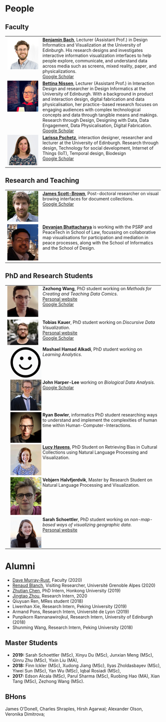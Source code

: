 # People

## Faculty
<table>
  <tr>
    <td style="vertical-align:top;width:100px;"><img src="people/bach.png"/></td>
    <td style="vertical-align:top;">
      <b><a href="bach.html">Benjamin Bach</a></b>, Lecturer (Assistant Prof.) in Design Informatics and Visualization at the University of Edinburgh. His research designs and investigates interactive information visualization interfaces to help people explore, communicate, and understand data across media such as screens, mixed reality, paper, and physicalizations.
      <br/>
      <a href="https://scholar.google.com/citations?user=dXbz4FgAAAAJ&hl=en&oi=ao">Google Scholar</a>
    </td>
  </tr>
  <tr>
    <td style="vertical-align:top;width:100px;"><img src="people/bettina.jpg"/></td>
    <td style="vertical-align:top;">
      <b><a href="http://data-things.com">Bettina Nissen</a></b>, Lecturer (Assistant Prof.) in Interaction Design and researcher in Design Informatics at the University of Edinburgh. With a background in product and interaction design, digital fabrication and data physicalisation, her practice-based research focuses on engaging audiences with complex technological concepts and data through tangible means and makings. Research through Design, Designing with Data, Data Engagement, Data Physicalisation, Digital Fabrication.
      <br/>
      <a href="https://scholar.google.com/citations?user=yv5H92AAAAAJ&hl=en&oi=ao">Google Scholar</a>
    </td>
  </tr>

  <tr>
    <td style="vertical-align:top;width:100px;"><img src="people/larissa.jpg"/></td>
    <td style="vertical-align:top;">
      <b><a href="http://entretags.de/">Larissa Pschetz</a></b>, interaction designer, researcher and lecturer at the University of Edinburgh. Research through design, Technology for social development, Internet of Things (IoT), Temporal design, Biodesign
      <br/>
      <a href="https://scholar.google.com/citations?user=tncrPCIAAAAJ&hl=en&oi=ao">Google Scholar</a>
    </td>
  </tr>
</table>

## Research and Teaching

<table>
<!--     <tr>
    <td style="vertical-align:top;width:100px;"><img src="people/aba-sah.png"/></td>
    <td style="vertical-align:top;">
      <b>Aba-Sah Dadzie</b>, University Teacher in Data Visualisation, at the University of Edinburgh. With a background in user- and task-centred visual analytics, Aba-Sah's research focuses on the design and construction of interactive visualisations and visualisation-driven tools that enable value creation through interaction with data and technology at work and in personal, social lives. She has applied her work to exploratory information discovery and knowledge management in industry sectors including civil aerospace, FMCG, arts & culture, and in technology-enhanced learning.
      <br/>
      <a href="https://scholar.google.com/citations?hl=en&user=1Sq86LcAAAAJ&view_op=list_works&sortby=pubdate#d=gs_hdr_drw">Google Scholar</a>
    </td>
   </tr>
 -->
  <tr>
    <td style="vertical-align:top;width:100px;"><img src="people/james-scottbrown.png"/></td>
    <td style="vertical-align:top;">
      <b><a href="http://jamesscottbrown.com/"> James Scott-Brown</a></b>, Post-doctoral researcher on visual browing interfaces for document collections.
      <br/>
      <a href="https://scholar.google.com/citations?user=2CciQUsAAAAJ&hl=en&oi=ao">Google Scholar</a>
    </td>
   </tr>
<!-- 
   <tr>
    <td style="vertical-align:top;width:100px;"><img src="people/arran-ridley.png"/></td>
    <td style="vertical-align:top;">
      <b><a href="https://ahc.leeds.ac.uk/media/pgr/1617/arran-l-ridley">Arran Ridley</a></b>, Research Assistant on visualization tools and measuring engagement.
    </td>
   </tr>
-->
   <tr>
    <td style="vertical-align:top;width:100px;"><img src="people/devanjan.png"/></td>
    <td style="vertical-align:top;">
      <b><a href="https://sites.google.com/site/bhattacharyadevanjan/home">Devanjan Bhattacharya</a></b> is working with the PSRP and PeaceTech in School of Law, focussing on collaborative map visualisations for participation and mediation in peace processes, along with the School of Informatics and the School of Design.
    </td>
   </tr>

</table>

## PhD and Research Students

<table>
<tr>
   <td style="vertical-align:top;width:100px;"><img src="people/wang.jpg"></td>
    <td style="vertical-align:top;">
      <b>Zezhong Wang</b>, PhD student working on <i>Methods for Creating and Teaching Data Comics</i>.
      <br/>
      <a href="https://www.designinformatics.org/person/zezhong-wang/">Personal website</a>
      <br/>
      <a href="https://scholar.google.com/citations?user=EJ8drhwAAAAJ&hl=en&oi=ao">Google Scholar</a>
    </td>
  </tr>
  <tr>
   <td style="vertical-align:top;width:100px;"><img src="people/kauer.jpg" style="width:150px;float:left"/></td>
    <td style="vertical-align:top;">
      <b>Tobias Kauer</b>, PhD student working on <i>Discursive Data Visualization</i>.
      <br/>
      <a href="https://tobiaskauer.org/">Personal website</a>      
      <br/>
      <a href="https://scholar.google.com/citations?user=qDN6jW4AAAAJ&hl=en&oi=ao">Google Scholar</a>
    </td>
  </tr>
  <tr>
   <td style="vertical-align:top;width:100px;"><img src="people/default.png" style="width:150px;float:left;margin-left:10px"/></td>
    <td style="vertical-align:top;">
      <b>Mashael Hamad Alkadi</b>, PhD student working on <i>Learning Analytics</i>.
    </td>
  </tr>
  <tr>
   <td style="vertical-align:top;width:100px;"><img src="people/harper-lee.jpg" style="width:150px;float:left;margin-left:10px"/></td>
    <td style="vertical-align:top;">
      <b>John Harper-Lee</b> working on <i>Biological Data Analysis</i>.
      <br/>
      <a href="https://scholar.google.com/citations?user=qDN6jW4AAAAJ&hl=en&oi=ao">Google Scholar</a>
    </td>
  </tr>
  <tr>
   <td style="vertical-align:top;width:100px;"><img src="people/bowler.jpg" style="width:150px;float:left;margin-left:10px"/></td>
    <td style="vertical-align:top;">
      <b>Ryan Bowler</b>, informatics PhD student researching ways to understand and implement the complexities of human time within Human-Computer-Interactions.
      <br/>
    </td>
  </tr>
  <tr>
   <td style="vertical-align:top;width:100px;"><img src="people/LucyHavens.jpg" style="width:150px;float:left;margin-left:10px"/></td>
    <td style="vertical-align:top;">
  <a href="https://ljhavens.myportfolio.com"><b>Lucy Havens</b></a>, PhD Student on Retrieving Bias in Cultural Collections using Natural Language Processing and Visualization.
      <br/>
    </td>
  </tr>
  <tr>
   <td style="vertical-align:top;width:100px;"><img src="people/vebjorn.png" style="width:150px;float:left;margin-left:10px"/></td>
    <td style="vertical-align:top;">
  <a><b>Vebjørn Halvfjerdvik</b></a>, Master by Research Student on Natural Language Processing and Visualization.
      <br/>
    </td>
  </tr>
  <tr>
   <td style="vertical-align:top;width:100px;"><img src="people/schoettler.jpg" style="width:150px;float:left;margin-left:10px"/></td>
    <td style="vertical-align:top;">
      <b>Sarah Schoettler</b>, PhD student working on <i>non-map-based ways of visualizing geographic data</i>.
      <br/>
      <a href="https://sarahschoettler.com/">Personal website</a>
    </td>
  </tr>
</table>


# Alumni

* [Dave Murray-Rust](http://dave.murray-rust.org), Faculty (2020)
* [Renaud Blanch](http://iihm.imag.fr/en/member/blanch), Visiting Researcher, Université Grenoble Alpes (2020)
* [Zhutian Chen](https://chenzhutian.org/), PhD Intern, Honkong University (2019)
* [Jingtao Zhou](http://www.tzingtao.com), Research Intern,  2020
* Qiuyuan Ren, MRes student (2018)
* Liwenhan Xie, Research Intern, Peking University (2019)
* Armand Pons, Research Intern, Université de Lyon (2019)
* Punpikorn Rannanawirojkul, Research Intern, University of Edinburgh (2018)
* Shunming Wang, Research Intern, Peking University (2018)


## Master Students
* __2019:__ Sarah Schoettler (MSc),
Xinyu Du (MSc),
Junxian Meng (MSc),
Qinru Zhu (MSc),
Yixin Liu (MA),
* __2018:__ Finn Ickler (MSc),
Xudong Jiang (MSc),
Ilyas Zholdasbayev (MSc),
Yiwei Sun (MSc),
Yan Wu (MSc),
Iqbal Rosiadi (MSc),
* __2017:__
Edson Alcala (MSc),
Parul Sharma (MSc),
Ruobing Hao (MA),
Xian Tang (MSc),
Zezhong Wang (MSc).

## BHons
James O’Donell,
Charles Shraples,
Hirsh Agarwal;
Alexander Olson,
Veronika Dimitrova;
